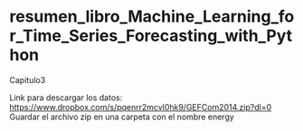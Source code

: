 # resumen_libro_Machine_Learning_for_Time_Series_Forecasting_with_Python
Capitulo3

Link para descargar los datos: https://www.dropbox.com/s/pqenrr2mcvl0hk9/GEFCom2014.zip?dl=0
Guardar el archivo zip en una carpeta con el nombre energy

